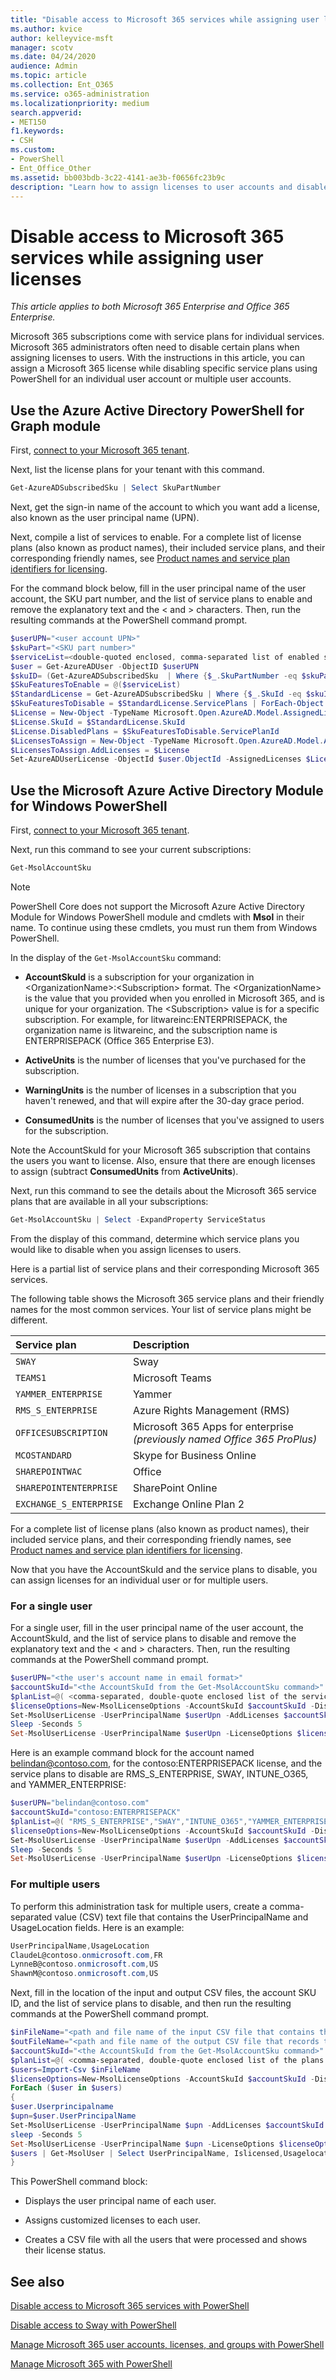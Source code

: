 ```yaml
---
title: "Disable access to Microsoft 365 services while assigning user licenses"
ms.author: kvice
author: kelleyvice-msft
manager: scotv
ms.date: 04/24/2020
audience: Admin
ms.topic: article
ms.collection: Ent_O365
ms.service: o365-administration
ms.localizationpriority: medium
search.appverid:
- MET150
f1.keywords:
- CSH
ms.custom:
- PowerShell
- Ent_Office_Other
ms.assetid: bb003bdb-3c22-4141-ae3b-f0656fc23b9c
description: "Learn how to assign licenses to user accounts and disable specific service plans at the same time using PowerShell for Microsoft 365."
---
```


# Disable access to Microsoft 365 services while assigning user licenses

*This article applies to both Microsoft 365 Enterprise and Office 365 Enterprise.*

Microsoft 365 subscriptions come with service plans for individual services. Microsoft 365 administrators often need to disable certain plans when assigning licenses to users. With the instructions in this article, you can assign a Microsoft 365 license while disabling specific service plans using PowerShell for an individual user account or multiple user accounts.

## Use the Azure Active Directory PowerShell for Graph module

First, [connect to your Microsoft 365 tenant](connect-to-microsoft-365-powershell.md#connect-with-the-azure-active-directory-powershell-for-graph-module).


Next, list the license plans for your tenant with this command.

```powershell
Get-AzureADSubscribedSku | Select SkuPartNumber
```

Next, get the sign-in name of the account to which you want add a license, also known as the user principal name (UPN).

Next, compile a list of services to enable. For a complete list of license plans (also known as product names), their included service plans, and their corresponding friendly names, see [Product names and service plan identifiers for licensing](/azure/active-directory/users-groups-roles/licensing-service-plan-reference).

For the command block below, fill in the user principal name of the user account, the SKU part number, and the list of service plans to enable and remove the explanatory text and the \< and > characters. Then, run the resulting commands at the PowerShell command prompt.

```powershell
$userUPN="<user account UPN>"
$skuPart="<SKU part number>"
$serviceList=<double-quoted enclosed, comma-separated list of enabled services>
$user = Get-AzureADUser -ObjectID $userUPN
$skuID= (Get-AzureADSubscribedSku  | Where {$_.SkuPartNumber -eq $skuPart}).SkuID
$SkuFeaturesToEnable = @($serviceList)
$StandardLicense = Get-AzureADSubscribedSku | Where {$_.SkuId -eq $skuID}
$SkuFeaturesToDisable = $StandardLicense.ServicePlans | ForEach-Object { $_ | Where {$_.ServicePlanName -notin $SkuFeaturesToEnable }}
$License = New-Object -TypeName Microsoft.Open.AzureAD.Model.AssignedLicense
$License.SkuId = $StandardLicense.SkuId
$License.DisabledPlans = $SkuFeaturesToDisable.ServicePlanId
$LicensesToAssign = New-Object -TypeName Microsoft.Open.AzureAD.Model.AssignedLicenses
$LicensesToAssign.AddLicenses = $License
Set-AzureADUserLicense -ObjectId $user.ObjectId -AssignedLicenses $LicensesToAssign
```

## Use the Microsoft Azure Active Directory Module for Windows PowerShell

First, [connect to your Microsoft 365 tenant](connect-to-microsoft-365-powershell.md#connect-with-the-microsoft-azure-active-directory-module-for-windows-powershell).

Next, run this command to see your current subscriptions:

```powershell
Get-MsolAccountSku
```

>[!Note]
>PowerShell Core does not support the Microsoft Azure Active Directory Module for Windows PowerShell module and cmdlets with **Msol** in their name. To continue using these cmdlets, you must run them from Windows PowerShell.
>

In the display of the  `Get-MsolAccountSku` command:

- **AccountSkuId** is a subscription for your organization in \<OrganizationName>:\<Subscription> format. The \<OrganizationName> is the value that you provided when you enrolled in Microsoft 365, and is unique for your organization. The \<Subscription> value is for a specific subscription. For example, for litwareinc:ENTERPRISEPACK, the organization name is litwareinc, and the subscription name is ENTERPRISEPACK (Office 365 Enterprise E3).

- **ActiveUnits** is the number of licenses that you've purchased for the subscription.

- **WarningUnits** is the number of licenses in a subscription that you haven't renewed, and that will expire after the 30-day grace period.

- **ConsumedUnits** is the number of licenses that you've assigned to users for the subscription.

Note the AccountSkuId for your Microsoft 365 subscription that contains the users you want to license. Also, ensure that there are enough licenses to assign (subtract **ConsumedUnits** from **ActiveUnits**).

Next, run this command to see the details about the Microsoft 365 service plans that are available in all your subscriptions:

```powershell
Get-MsolAccountSku | Select -ExpandProperty ServiceStatus
```

From the display of this command, determine which service plans you would like to disable when you assign licenses to users.

Here is a partial list of service plans and their corresponding Microsoft 365 services.

The following table shows the Microsoft 365 service plans and their friendly names for the most common services. Your list of service plans might be different.

|**Service plan**|**Description**|
|:-----|:-----|
| `SWAY` <br/> |Sway  <br/> |
| `TEAMS1` <br/> |Microsoft Teams  <br/> |
| `YAMMER_ENTERPRISE` <br/> |Yammer  <br/> |
| `RMS_S_ENTERPRISE` <br/> |Azure Rights Management (RMS)  <br/> |
| `OFFICESUBSCRIPTION` <br/> |Microsoft 365 Apps for enterprise *(previously named Office 365 ProPlus)*  <br/> |
| `MCOSTANDARD` <br/> |Skype for Business Online  <br/> |
| `SHAREPOINTWAC` <br/> |Office   <br/> |
| `SHAREPOINTENTERPRISE` <br/> |SharePoint Online  <br/> |
| `EXCHANGE_S_ENTERPRISE` <br/> |Exchange Online Plan 2  <br/> |

For a complete list of license plans (also known as product names), their included service plans, and their corresponding friendly names, see [Product names and service plan identifiers for licensing](/azure/active-directory/users-groups-roles/licensing-service-plan-reference).

Now that you have the AccountSkuId and the service plans to disable, you can assign licenses for an individual user or for multiple users.

### For a single user

For a single user, fill in the user principal name of the user account, the AccountSkuId, and the list of service plans to disable and remove the explanatory text and the \< and > characters. Then, run the resulting commands at the PowerShell command prompt.

```powershell
$userUPN="<the user's account name in email format>"
$accountSkuId="<the AccountSkuId from the Get-MsolAccountSku command>"
$planList=@( <comma-separated, double-quote enclosed list of the service plans to disable> )
$licenseOptions=New-MsolLicenseOptions -AccountSkuId $accountSkuId -DisabledPlans $planList
Set-MsolUserLicense -UserPrincipalName $userUpn -AddLicenses $accountSkuId -ErrorAction SilentlyContinue
Sleep -Seconds 5
Set-MsolUserLicense -UserPrincipalName $userUpn -LicenseOptions $licenseOptions -ErrorAction SilentlyContinue
```

Here is an example command block for the account named belindan@contoso.com, for the contoso:ENTERPRISEPACK license, and the service plans to disable are RMS_S_ENTERPRISE, SWAY, INTUNE_O365, and YAMMER_ENTERPRISE:

```powershell
$userUPN="belindan@contoso.com"
$accountSkuId="contoso:ENTERPRISEPACK"
$planList=@( "RMS_S_ENTERPRISE","SWAY","INTUNE_O365","YAMMER_ENTERPRISE" )
$licenseOptions=New-MsolLicenseOptions -AccountSkuId $accountSkuId -DisabledPlans $planList
Set-MsolUserLicense -UserPrincipalName $userUpn -AddLicenses $accountSkuId -ErrorAction SilentlyContinue
Sleep -Seconds 5
Set-MsolUserLicense -UserPrincipalName $userUpn -LicenseOptions $licenseOptions -ErrorAction SilentlyContinue
```

### For multiple users

To perform this administration task for multiple users, create a comma-separated value (CSV) text file that contains the UserPrincipalName and UsageLocation fields. Here is an example:

```powershell
UserPrincipalName,UsageLocation
ClaudeL@contoso.onmicrosoft.com,FR
LynneB@contoso.onmicrosoft.com,US
ShawnM@contoso.onmicrosoft.com,US
```

Next, fill in the location of the input and output CSV files, the account SKU ID, and the list of service plans to disable, and then run the resulting commands at the PowerShell command prompt.

```powershell
$inFileName="<path and file name of the input CSV file that contains the users, example: C:\admin\Users2License.CSV>"
$outFileName="<path and file name of the output CSV file that records the results, example: C:\admin\Users2License-Done.CSV>"
$accountSkuId="<the AccountSkuId from the Get-MsolAccountSku command>"
$planList=@( <comma-separated, double-quote enclosed list of the plans to disable> )
$users=Import-Csv $inFileName
$licenseOptions=New-MsolLicenseOptions -AccountSkuId $accountSkuId -DisabledPlans $planList
ForEach ($user in $users)
{
$user.Userprincipalname
$upn=$user.UserPrincipalName
Set-MsolUserLicense -UserPrincipalName $upn -AddLicenses $accountSkuId -ErrorAction SilentlyContinue
sleep -Seconds 5
Set-MsolUserLicense -UserPrincipalName $upn -LicenseOptions $licenseOptions -ErrorAction SilentlyContinue
$users | Get-MsolUser | Select UserPrincipalName, Islicensed,Usagelocation | Export-Csv $outFileName
}
```

This PowerShell command block:

- Displays the user principal name of each user.

- Assigns customized licenses to each user.

- Creates a CSV file with all the users that were processed and shows their license status.

## See also

[Disable access to Microsoft 365 services with PowerShell](disable-access-to-services-with-microsoft-365-powershell.md)

[Disable access to Sway with PowerShell](disable-access-to-sway-with-microsoft-365-powershell.md)

[Manage Microsoft 365 user accounts, licenses, and groups with PowerShell](manage-user-accounts-and-licenses-with-microsoft-365-powershell.md)

[Manage Microsoft 365 with PowerShell](manage-microsoft-365-with-microsoft-365-powershell.md)